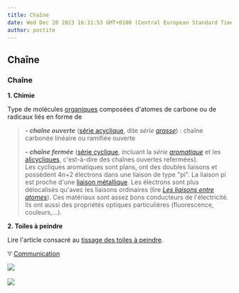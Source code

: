 ```yaml
---
title: Chaîne
date: Wed Dec 20 2023 16:31:53 GMT+0100 (Central European Standard Time)
author: postite
---
```


## Chaîne
### Chaîne
 **1\. Chimie**

Type de molécules [organiques](organique.html) composées d'atomes de carbone ou de radicaux liés en forme de

> _**\- chaîne ouverte**_ ([série acyclique](acyclique.html), dite _série [grasse](gras.html)_) : chaîne carbonée linéaire ou ramifiée ouverte
> 
> **_\- chaîne fermée_** ([série cyclique](cyclique.html), incluant la _série [aromatique](aromatique.html)_ et les [alicycliques](alicyclique.html), c'est-à-dire des chaînes ouvertes refermées).  
> Les cycliques aromatiques sont plans, ont des doubles liaisons et possèdent 4n+2 électrons dans une liaison de type "pi". La liaison pi est proche d'une [liaison métallique](liaisons.html#metalliques). Les électrons sont plus délocalisés qu'avec les liaisons ordinaires (lire _[Les liaisons entre atomes](liaisons.html)_). Ces matériaux sont assez bons conducteurs de l'électricité. Ils ont aussi des propriétés optiques particulières (fluorescence, couleurs,...).

**2\. Toiles à peindre**

Lire l'article consacré au [tissage des toiles à peindre](tissage.html).



![](images/flechebas.gif) [Communication](http://www.artrealite.com/annonceurs.htm) 

[![](https://cbonvin.fr/sites/regie.artrealite.com/visuels/campagne1.png)](index-2.html#20131014)

![](https://cbonvin.fr/sites/regie.artrealite.com/visuels/campagne2.png)